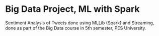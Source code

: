 # Big Data Project, ML with Spark

Sentiment Analysis of Tweets done using MLLib (Spark) and Streaming, done as part of the Big Data course in 5th semester, PES University.

